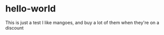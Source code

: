 # hello-world
This is just a test
I like mangoes, and buy a lot of them when they're on a discount 
